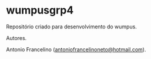 # wumpusgrp4
Repositório criado para desenvolvimento do wumpus.

Autores.

Antonio Francelino (antoniofrancelinoneto@hotmail.com).
